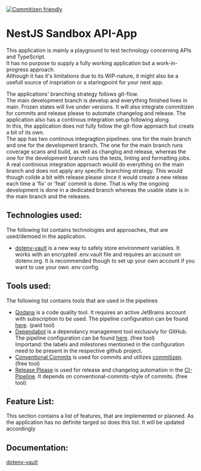 [![Commitizen friendly](https://img.shields.io/badge/commitizen-friendly-brightgreen.svg)](http://commitizen.github.io/cz-cli/)
  
# NestJS Sandbox API-App
This application is mainly a playground to test technology concerning APIs and TypeScript.  
It has no purpose to supply a fully working application but a work-in-progress approach.  
Although it has it's limitations due to its WIP-nature, it might also be a usefull source of inspriation or a staringpoint for your next app.
  
The applications' branching strategy follows git-flow.  
The main development branch is develop and everything finished lives in main. Frozen states will live under versions. It will also integrate commitizen for commits and release please to automate changelog and release. The application also has a continous integration setup following along.  
In this, the application does not fully follow the git-flow approach but creats a bit of its own.  
The app has two continous integragtion pipelines: one for the main branch and one for the development branch. The one for the main branch runs coverage scans and build, as well as changlog and release, whereas the one for the development branch runs the tests, linting and formatting jobs.  
A real continious integration approach would do everything on the main branch and does not apply any specific branching strategy. This would though colide a bit with release please since it would create a new releas each time a 'fix' or 'feat' commit is done. That is why the ongoing development is done in a dedicated branch whereas the usable state is in the main branch and the releases. 

## Technologies used:
The following list contains technologies and approaches, that are used/demoed in the application.
- [dotenv-vault](https://www.dotenv.org) is a new way to safely store environment variables. It works with an encrypted .env.vault file and requires an account on dotenv.org. It is recommended though to set up your own account if you want to use your own .env config.

## Tools used:
The following list contains tools that are used in the pipelines
- [Qodana](https://www.qodana.cloud) is a code quality tool. It requires an active JetBrains account with subscription to be used. The pipeline configuration can be found [here](./.github/workflows/qodana-scan.yml). (paid tool) 
- [Dependabot](https://github.com/dependabot) is a dependancy management tool exclusivly for GitHub. The pipeline configuration can be found [here](./.github/dependabot.yml). (free tool)  
Importand: the labels and milestones mentioned in the configuration need to be present in the respective github project.
- [Conventional Commits](https://www.conventionalcommits.org/en/v1.0.0/) is used for commits and utilizes [commitizen](https://github.com/commitizen/cz-cli). (free tool)
- [Release Please](https://github.com/googleapis/release-please) is used for release and changelog automation in the [CI-Pipeline](./.github/workflows/ci.yml). It depends on conventional-commits-style of commits. (free tool)

## Feature List:
This section contains a list of features, that are implemented or planned. As the application has no definite targed so does this list. It will be updated accordingly


## Documentation:
[dotenv-vault](./documentation/dotenv-vault.md)